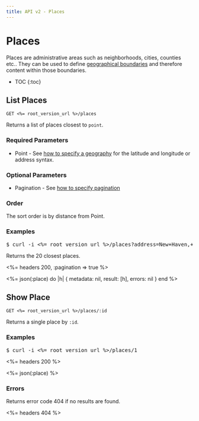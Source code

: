 ```yaml
---
title: API v2 - Places
---
```


# Places

Places are administrative areas such as neighborhoods, cities, counties etc.. They can be used to define <a href="/#geography">geographical boundaries</a> and therefore content within those boundaries.

* TOC
{:toc}

## List Places

    GET <%= root_version_url %>/places

Returns a list of places closest to `point`.

### Required Parameters

* Point - See <a href="/#geography">how to specify a geography</a> for the latitude and longitude or address syntax.

### Optional Parameters

* Pagination - See <a href="/#pagination">how to specify pagination</a>

### Order

The sort order is by distance from Point.

### Examples

<pre class="terminal">
$ curl -i <%= root_version_url %>/places?address=New+Haven,+CT
</pre>

Returns the 20 closest places.

<%= headers 200, :pagination => true %>

<%= 
  json(:place) do |h| 
    { metadata: nil,
      result: [h],
      errors: nil
    }
  end 
%>

## Show Place

    GET <%= root_version_url %>/places/:id

Returns a single place by `:id`.

### Examples

<pre class="terminal">
$ curl -i <%= root_version_url %>/places/1
</pre>

<%= headers 200 %>

<%= json(:place) %>

### Errors

Returns error code 404 if no results are found.

<%= headers 404 %>